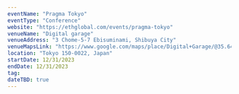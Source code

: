 ```yaml
---
eventName: "Pragma Tokyo"
eventType: "Conference"
website: "https://ethglobal.com/events/pragma-tokyo"
venueName: "Digital garage"
venueAddress: "3 Chome-5-7 Ebisuminami, Shibuya City"
venueMapsLink: "https://www.google.com/maps/place/Digital+Garage/@35.6460525,139.7031368,18.66z/data=!3m1!5s0x60188b468b3497d5:0xcaaef20d09edf33f!4m6!3m5!1s0x60188b4689f7a449:0x662273f7372970f3!8m2!3d35.6462464!4d139.7036923!16s%2Fg%2F11b6zqwlt6?coh=164777&entry=tt&shorturl=1"
location: "Tokyo 150-0022, Japan"
startDate: 12/31/2023
endDate: 12/31/2023
tag: 
dateTBD: true
---
```

